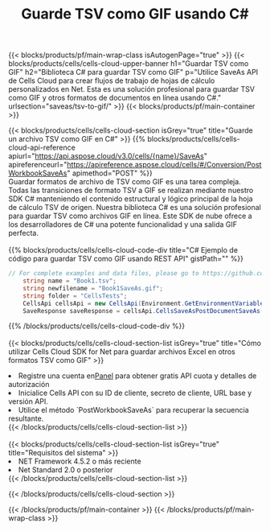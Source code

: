 ﻿---
title:  Guarde TSV como GIF usando C#
description:  Utilizando Aspose.Cells Cloud SDK para C# para guardar el archivo en formato TSV como archivo en formato GIF.
---
{{< blocks/products/pf/main-wrap-class isAutogenPage="true" >}}
{{< blocks/products/cells/cells-cloud-upper-banner h1="Guardar TSV como GIF" h2="Biblioteca C# para guardar TSV como GIF" p="Utilice SaveAs API de Cells Cloud para crear flujos de trabajo de hojas de cálculo personalizados en Net. Esta es una solución profesional para guardar TSV como GIF y otros formatos de documentos en línea usando C#." urlsection="saveas/tsv-to-gif/" >}}
{{< blocks/products/pf/main-container >}}

{{< blocks/products/cells/cells-cloud-section isGrey="true" title="Guarde un archivo TSV como GIF en C#" >}}
{{% blocks/products/cells/cells-cloud-api-reference apiurl="https://api.aspose.cloud/v3.0/cells/{name}/SaveAs" apireferenceurl="https://apireference.aspose.cloud/cells/#/Conversion/PostWorkbookSaveAs" apimethod="POST" %}}
<br/>
Guardar formatos de archivo de TSV como GIF es una tarea compleja. Todas las transiciones de formato TSV a GIF se realizan mediante nuestro SDK C# manteniendo el contenido estructural y lógico principal de la hoja de cálculo TSV de origen. Nuestra biblioteca C# es una solución profesional para guardar TSV como archivos GIF en línea. Este SDK de nube ofrece a los desarrolladores de C# una potente funcionalidad y una salida GIF perfecta.
<br/>
<br/>
{{% blocks/products/cells/cells-cloud-code-div title="C# Ejemplo de código para guardar TSV como GIF usando REST API" gistPath="" %}}
  
```cs
// For complete examples and data files, please go to https://github.com/aspose-cells-cloud/aspose-cells-cloud-dotnet/
    string name = "Book1.tsv";
    string newfilename = "Book1SaveAs.gif";
    string folder = "CellsTests";
    CellsApi cellsApi = new CellsApi(Environment.GetEnvironmentVariable("ProductClientId"), Environment.GetEnvironmentVariable("ProductClientSecret"));
    SaveResponse saveResponse = cellsApi.CellsSaveAsPostDocumentSaveAs(name, null, newfilename, null,null,folder);
```
  
{{% /blocks/products/cells/cells-cloud-code-div %}}
<br/>
<br/>
{{< blocks/products/cells/cells-cloud-section-list isGrey="true" title="Cómo utilizar Cells Cloud SDK for Net para guardar archivos Excel en otros formatos TSV como GIF" >}}
<li> Registre una cuenta en<a href="https://dashboard.aspose.cloud/">Panel</a> para obtener gratis API cuota y detalles de autorización</li>
<li>Inicialice Cells API con su ID de cliente, secreto de cliente, URL base y versión API.</li>
<li>Utilice el método `PostWorkbookSaveAs` para recuperar la secuencia resultante.</li>
{{< /blocks/products/cells/cells-cloud-section-list >}}
<br/>
<br/>
{{< blocks/products/cells/cells-cloud-section-list isGrey="true" title="Requisitos del sistema" >}}
<li>NET Framework 4.5.2 o más reciente</li>
<li>Net Standard 2.0 o posterior</li>
{{< /blocks/products/cells/cells-cloud-section-list >}}

{{< /blocks/products/cells/cells-cloud-section >}}

{{< /blocks/products/pf/main-container >}}
{{< /blocks/products/pf/main-wrap-class >}}
